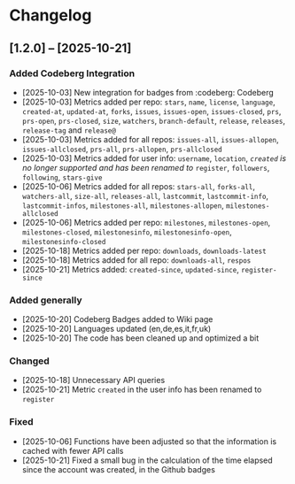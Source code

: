 # Changelog

## [1.2.0] – [2025-10-21]
### Added Codeberg Integration
- [2025-10-03] New integration for badges from :codeberg: Codeberg 
- [2025-10-03] Metrics added per repo: `stars`, `name`, `license`, `language`, `created-at`, `updated-at`, `forks`, `issues`, `issues-open`, `issues-closed`, `prs`, `prs-open`, `prs-closed`, `size`, `watchers`, `branch-default`, `release`, `releases`, `release-tag` and `release@`
- [2025-10-03] Metrics added for all repos: `issues-all`, `issues-allopen`, `issues-allclosed`, `prs-all`, `prs-allopen`, `prs-allclosed`
- [2025-10-03] Metrics added for user info: `username`, `location`, *`created` is no longer supported and has been renamed to* `register`, `followers`, `following`, `stars-give`
- [2025-10-06] Metrics added for all repos: `stars-all`, `forks-all`, `watchers-all`, `size-all`, `releases-all`, `lastcommit`, `lastcommit-info`, `lastcommit-infos`, `milestones-all`, `milestones-allopen`, `milestones-allclosed`
- [2025-10-06] Metrics added per repo: `milestones`, `milestones-open`, `milestones-closed`, `milestonesinfo`, `milestonesinfo-open`, `milestonesinfo-closed`
- [2025-10-18] Metrics added per repo: `downloads`, `downloads-latest`
- [2025-10-18] Metrics added for all repo: `downloads-all`, `respos`
- [2025-10-21] Metrics added: `created-since`, `updated-since`, `register-since`

### Added generally
- [2025-10-20] Codeberg Badges added to Wiki page
- [2025-10-20] Languages ​​updated (en,de,es,it,fr,uk)
- [2025-10-20] The code has been cleaned up and optimized a bit

### Changed
- [2025-10-18] Unnecessary API queries
- [2025-10-21] Metric `created` in the user info has been renamed to `register`

### Fixed
- [2025-10-06] Functions have been adjusted so that the information is cached with fewer API calls
- [2025-10-21] Fixed a small bug in the calculation of the time elapsed since the account was created, in the Github badges
